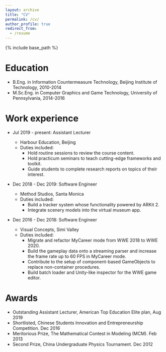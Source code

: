 ```yaml
---
layout: archive
title: "CV"
permalink: /cv/
author_profile: true
redirect_from:
  - /resume
---
```


{% include base_path %}

Education
======
* B.Eng. in Information Countermeasure Technology, Beijing Institute of Technology, 2010-2014
* M.Sc.Eng. in Computer Graphics and Game Technology, University of Pennsylvania, 2014-2016

Work experience
======
* Jul 2019 - present: Assistant Lecturer
  * Harbour Education, Beijing
  * Duties included: 
      * Hold routine sessions to review the course content.
      * Hold practicum seminars to teach cutting-edge frameworks and toolkit.
      * Guide students to complete research reports on topics of their interest.

* Dec 2018 - Dec 2019: Software Engineer
  * Method Studios, Santa Monica
  * Duties included: 
      * Build a tracker system whose functionality powered by ARKit 2.
      * Integrate scenery models into the virtual museum app.

* Dec 2016 - Dec 2018: Software Engineer
  * Visual Concepts, Simi Valley
  * Duties included: 
      * Migrate and refactor MyCareer mode from WWE 2018 to WWE 2020.
      * Build the gameplay data onto a streaming parser and increase the frame rate up to 60 FPS in MyCareer mode.
      * Contribute to the setup of component-based GameObjects to replace non-container procedures.
      * Build batch loader and Unity-like inspector for the WWE game editor. 
  
Awards
======  
* Outstanding Assistant Lecturer, American Top Education Elite plan, Aug 2019
* Shortlisted, Chinese Students Innovation and Entrepreneurship Competition. Dec 2016
* Meritorious Prize, The Mathematical Contest in Modeling (MCM). Feb 2013
* Second Prize, China Undergraduate Physics Tournament. Dec 2012
